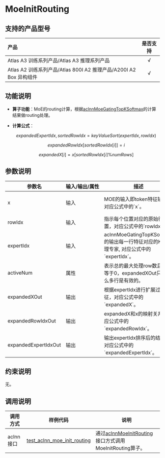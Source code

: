 # MoeInitRouting

## 支持的产品型号

|产品             |  是否支持  |
|:-------------------------|:----------:|
|  <term>Atlas A3 训练系列产品/Atlas A3 推理系列产品</term>   |     √    |
|  <term>Atlas A2 训练系列产品/Atlas 800I A2 推理产品/A200I A2 Box 异构组件</term>     |     √    |

## 功能说明

-   **算子功能**：MoE的routing计算，根据[aclnnMoeGatingTopKSoftmax](../moe_gating_top_k_softmax/docs/aclnnMoeGatingTopKSoftmax.md)的计算结果做routing处理。
-   **计算公式**：

    $$
    expandedExpertIdx,sortedRowIdx=keyValueSort(expertIdx,rowIdx)
    $$

    $$
    expandedRowIdx[sortedRowIdx[i]]=i
    $$

    $$
    expandedX[i]=x[sortedRowIdx[i]\%numRows]
    $$
    
## 参数说明

<table style="table-layout: auto; width: 100%">
  <thead>
    <tr>
      <th style="white-space: nowrap">参数名</th>
      <th style="white-space: nowrap">输入/输出/属性</th>
      <th style="white-space: nowrap">描述</th>
      <th style="white-space: nowrap">数据类型</th>
      <th style="white-space: nowrap">数据格式</th>
    </tr>
  </thead>
  <tbody>
    <tr>
      <td>x</td>
      <td>输入</td>
      <td>MOE的输入即token特征输入，对应公式中的`x`。</td>
      <td>FLOAT16、BFLOAT16、FLOAT32</td>
      <td>ND</td>
    </tr>
    <tr>
      <td>rowIdx</td>
      <td>输入</td>
      <td>指示每个位置对应的原始行位置，对应公式中的`rowIdx`。</td>
      <td>INT32</td>
      <td>ND</td>
    </tr>
    <tr>
      <td>expertIdx</td>
      <td>输入</td>
      <td>aclnnMoeGatingTopKSoftmax的输出每一行特征对应的K个处理专家, 对应公式中的`expertIdx`。</td>
      <td>INT32</td>
      <td>ND</td>
    </tr>
    <tr>
      <td>activeNum</td>
      <td>属性</td>
      <td>表示总的最大处理row数且大于等于0，expandedXOut只有这么多行是有效的。</td>
      <td>INT64</td>
      <td>-</td>
    </tr>
    <tr>
      <td>expandedXOut</td>
      <td>输出</td>
      <td>根据expertIdx进行扩展过的特征，对应公式中的`expandedX`。</td>
      <td>FLOAT16、BFLOAT16、FLOAT32</td>
      <td>ND</td>
    </tr>
    <tr>
      <td>expandedRowIdxOut</td>
      <td>输出</td>
      <td>expandedX和x的映射关系，对应公式中的`expandedRowIdx`。</td>
      <td>INT32</td>
      <td>ND</td>
    </tr>
    <tr>
      <td>expandedExpertIdxOut</td>
      <td>输出</td>
      <td>输出expertIdx排序后的结果，对应公式中的`expandedExpertIdx`。</td>
      <td>INT32</td>
      <td>ND</td>
    </tr>
    
  </tbody></table>

## 约束说明

  无。

## 调用说明

| 调用方式   | 样例代码           | 说明                                         |
| ---------------- | --------------------------- | --------------------------------------------------- |
| aclnn接口  | [test_aclnn_moe_init_routing](examples/test_aclnn_moe_init_routing.cpp) | 通过[aclnnMoeInitRouting](docs/aclnnMoeInitRouting.md)接口方式调用MoeInitRouting算子。 |